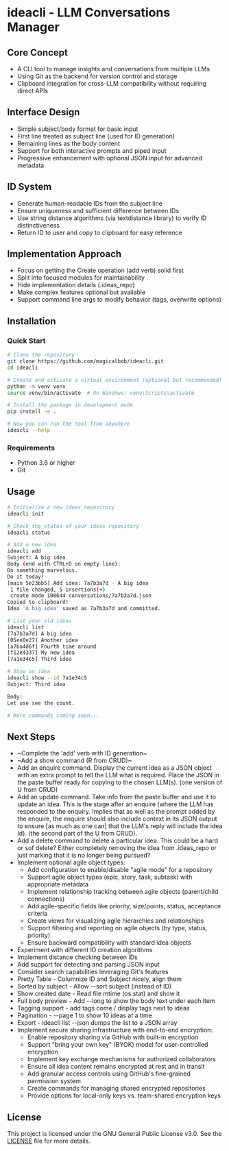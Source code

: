 # ideacli - LLM Conversations Manager

## Core Concept
- A CLI tool to manage insights and conversations from multiple LLMs
- Using Git as the backend for version control and storage
- Clipboard integration for cross-LLM compatibility without requiring direct APIs

## Interface Design
- Simple subject/body format for basic input
- First line treated as subject line (used for ID generation)
- Remaining lines as the body content
- Support for both interactive prompts and piped input
- Progressive enhancement with optional JSON input for advanced metadata

## ID System
- Generate human-readable IDs from the subject line
- Ensure uniqueness and sufficient difference between IDs
- Use string distance algorithms (via textdistance library) to verify ID distinctiveness
- Return ID to user and copy to clipboard for easy reference

## Implementation Approach
- Focus on getting the Create operation (add verb) solid first
- Split into focused modules for maintainability
- Hide implementation details (.ideas_repo)
- Make complex features optional but available
- Support command line args to modify behavior (tags, overwrite options)

## Installation

### Quick Start

```bash
# Clone the repository
git clone https://github.com/magicalbob/ideacli.git
cd ideacli

# Create and activate a virtual environment (optional but recommended)
python -m venv venv
source venv/bin/activate  # On Windows: venv\Scripts\activate

# Install the package in development mode
pip install -e .

# Now you can run the tool from anywhere
ideacli --help
```

### Requirements
- Python 3.6 or higher
- Git

## Usage
```bash
# Initialize a new ideas repository
ideacli init

# Check the status of your ideas repository
ideacli status

# Add a new idea
ideacli add
Subject: A big idea
Body (end with CTRL+D on empty line):
Do something marvelous.
Do it today!
[main 5e23bb5] Add idea: 7a7b3a7d - A big idea
 1 file changed, 5 insertions(+)
 create mode 100644 conversations/7a7b3a7d.json
Copied to clipboard!
Idea 'A big idea' saved as 7a7b3a7d and committed.

# List your old ideas
ideacli list
[7a7b3a7d] A big idea
[05ee8e27] Another idea
[a7ba4d6f] Fourth time around
[f12e4337] My new idea
[7a1e34c5] Third idea

# Show an idea
ideacli show --id 7a1e34c5
Subject: Third idea

Body:
Let use see the count.

# More commands coming soon...
```

## Next Steps
- ~Complete the 'add' verb with ID generation~
- ~Add a show command (R from CRUD)~
- Add an enquire command. Display the current idea as a JSON object with an extra prompt to tell the LLM what is required. Place the JSON in the paste buffer ready for copying to the chosen LLM(s). (one version of U from CRUD)
- Add an update command. Take info from the paste buffer and use it to update an idea. This is the stage after an enquire (where the LLM has responded to the enquiry. Implies that as well as the prompt added by the enquire, the enquire should also include context in its JSON output to ensure [as much as one can] that the LLM's reply will include the idea Id). (the second part of the U from CRUD).
- Add a delete command to delete a particular idea. This could be a hard or sof delete? Either completely removing the idea from .ideas_repo or just marking that it is no longer being pursued?
- Implement optional agile object types:
  - Add configuration to enable/disable "agile mode" for a repository
  - Support agile object types (epic, story, task, subtask) with appropriate metadata
  - Implement relationship tracking between agile objects (parent/child connections)
  - Add agile-specific fields like priority, size/points, status, acceptance criteria
  - Create views for visualizing agile hierarchies and relationships
  - Support filtering and reporting on agile objects (by type, status, priority)
  - Ensure backward compatibility with standard idea objects
- Experiment with different ID creation algorithms
- Implement distance checking between IDs
- Add support for detecting and parsing JSON input
- Consider search capabilities leveraging Git's features
- Pretty Table - Columnize ID and Subject nicely, align them
- Sorted by subject     - Allow --sort subject (instead of ID)
- Show created date     - Read file mtime (os.stat) and show it
- Full body preview     - Add --long to show the body text under each item
- Tagging support - add tags come / display tags next to ideas
- Pagination - --page 1 to show 10 ideas at a time
- Export - ideacli list --json dumps the list to a JSON array
- Implement secure sharing infrastructure with end-to-end encryption:
  - Enable repository sharing via GitHub with built-in encryption
  - Support "bring your own key" (BYOK) model for user-controlled encryption
  - Implement key exchange mechanisms for authorized collaborators
  - Ensure all idea content remains encrypted at rest and in transit
  - Add granular access controls using GitHub's fine-grained permission system
  - Create commands for managing shared encrypted repositories
  - Provide options for local-only keys vs. team-shared encryption keys

## License
This project is licensed under the GNU General Public License v3.0. See the [LICENSE](LICENSE) file for more details.
